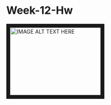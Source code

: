 # Week-12-Hw


<a href="http://www.youtube.com/watch?feature=player_embedded&v=bA7F4ifq_Ao" target="_blank"><img src="http://img.youtube.com/vi/bA7F4ifq_Ao/0.jpg" alt="IMAGE ALT TEXT HERE" width="240" height="180" border="10" /></a>